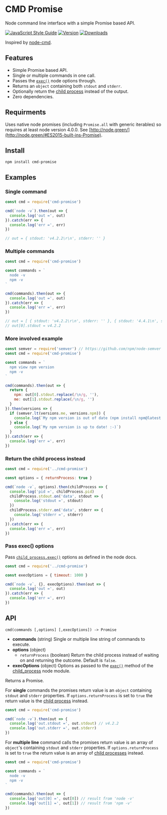 
# CMD Promise

Node command line interface with a simple Promise based API.

[![JavaScript Style Guide](https://img.shields.io/badge/code%20style-standard-brightgreen.svg)](http://standardjs.com/)
[![Version](https://img.shields.io/npm/v/cmd-promise.svg)](https://www.npmjs.com/package/cmd-promise)
[![Downloads](https://img.shields.io/npm/dt/cmd-promise.svg)](https://www.npmjs.com/package/cmd-promise)

Inspired by [node-cmd](https://github.com/RIAEvangelist/node-cmd).

## Features

- Simple Promise based API.
- Single or multiple commands in one call.
- Passes the [`exec()`](https://nodejs.org/api/child_process.html#child_process_child_process_exec_command_options_callback) node options through.
- Returns an `object` containing both `stdout` and `stderr`.
- Optionally return the [child process](https://nodejs.org/api/child_process.html#child_process_class_childprocess) instead of the output.
- Zero dependencies.

## Requirments

Uses native node promises (including `Promise.all` with generic iterables) so requires at least node version 4.0.0. See [http://node.green/](http://node.green/#ES2015-built-ins-Promise).

## Install

`npm install cmd-promise`

## Examples

### Single command

```js
const cmd = require('cmd-promise')

cmd(`node -v`).then(out => {
  console.log('out =', out)
}).catch(err => {
  console.log('err =', err)
})

// out = { stdout: 'v4.2.2\r\n', stderr: '' }
```

### Multiple commands

```js
const cmd = require('cmd-promise')

const commands = `
  node -v
  npm -v
`

cmd(commands).then(out => {
  console.log('out =', out)
}).catch(err => {
  console.log('err =', err)
})

// out = [ { stdout: 'v4.2.2\r\n', stderr: '' }, { stdout: '4.4.1\n', stderr: '' } ]
// out[0].stdout = v4.2.2
```

### More involved example

```js
const semver = require('semver') // https://github.com/npm/node-semver
const cmd = require('cmd-promise')

const commands = `
  npm view npm version
  npm -v
`

cmd(commands).then(out => {
  return {
    npm: out[0].stdout.replace(/\n/g, ''),
    me: out[1].stdout.replace(/\n/g, '')
  }
}).then(versions => {
  if (semver.lt(versions.me, versions.npm)) {
    console.log(`My npm version is out of date (npm install npm@latest -g).`)
  } else {
    console.log(`My npm version is up to date! :-)`)
  }
}).catch(err => {
  console.log('err =', err)
})
```

### Return the child process instead

```js
const cmd = require('../cmd-promise')

const options = { returnProcess: true }

cmd(`node -v`, options).then(childProcess => {
  console.log('pid =', childProcess.pid)
  childProcess.stdout.on('data', stdout => {
    console.log('stdout =', stdout)
  })
  childProcess.stderr.on('data', stderr => {
    console.log('stderr =', stderr)
  })
}).catch(err => {
  console.log('err =', err)
})
```

### Pass exec() options

Pass [`child_process.exec()`](https://nodejs.org/api/child_process.html#child_process_child_process_exec_command_options_callback) options as defined in the node docs.

```js
const cmd = require('../cmd-promise')

const execOptions = { timeout: 1000 }

cmd(`node -v`, {}, execOptions).then(out => {
  console.log('out =', out)
}).catch(err => {
  console.log('err =', err)
})
```

## API

`cmd(commands [,options] [,execOptions]) -> Promise`

- **commands** (string) Single or multiple line string of commands to execute.
- **options** (object)
  - `returnProcess` (boolean) Return the child process instead of waiting on and returning the outcome. Default is `false`.
- **execOptions** (object) Options as passed to the  [`exec()`](https://nodejs.org/api/child_process.html#child_process_child_process_exec_command_options_callback) method of the [child_process](https://nodejs.org/api/child_process.html) node module.

Returns a Promise.

For **single** commands the promises return value is an `object` containing `stdout` and `stderr` properties. If `options.returnProcess` is set to `true` the return value is the [child process](https://nodejs.org/api/child_process.html#child_process_class_childprocess) instead.

```js
const cmd = require('cmd-promise')

cmd(`node -v`).then(out => {
  console.log('out.stdout =', out.stdout) // v4.2.2
  console.log('out.stderr =', out.stderr)
})
```

For **multiple line** command calls the promises return value is an array of `object`'s containing `stdout` and `stderr` properties. If `options.returnProcess` is set to `true` the return value is an array of [child processes](https://nodejs.org/api/child_process.html#child_process_class_childprocess) instead.

```js
const cmd = require('cmd-promise')

const commands = `
  node -v
  npm -v
`

cmd(commands).then(out => {
  console.log('out[0] =', out[0]) // result from 'node -v'
  console.log('out[1] =', out[1]) // result from 'npm -v'
})
```
